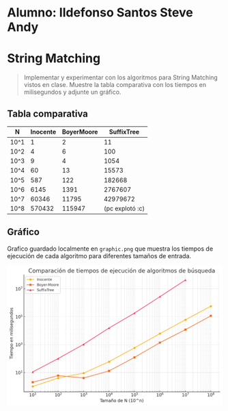 # Alumno: Ildefonso Santos Steve Andy

# String Matching

> Implementar y experimentar con los algoritmos para String Matching vistos en clase.
> Muestre la tabla comparativa con los tiempos en milisegundos y adjunte un gráfico.

## Tabla comparativa

| N    | Inocente | BoyerMoore | SuffixTree      |
| ---- | -------- | ---------- | --------------- |
| 10^1 | 1        | 2          | 11              |
| 10^2 | 4        | 6          | 100             |
| 10^3 | 9        | 4          | 1054            |
| 10^4 | 60       | 13         | 15573           |
| 10^5 | 587      | 122        | 182668          |
| 10^6 | 6145     | 1391       | 2767607         |
| 10^7 | 60346    | 11795      | 42979672        |
| 10^8 | 570432   | 115947     | (pc explotó :c) |

## Gráfico

Grafico guardado localmente en `graphic.png` que muestra los tiempos de ejecución de cada algoritmo para diferentes tamaños de entrada.

![Gráfico de tiempos](./graphic.png)
